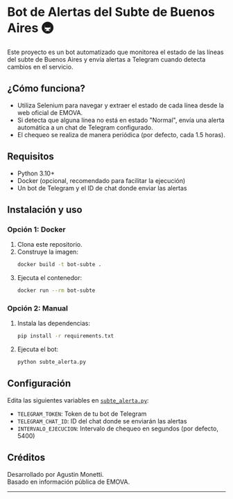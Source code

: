 # Bot de Alertas del Subte de Buenos Aires 🚇

Este proyecto es un bot automatizado que monitorea el estado de las líneas del subte de Buenos Aires y envía alertas a Telegram cuando detecta cambios en el servicio.

## ¿Cómo funciona?

- Utiliza Selenium para navegar y extraer el estado de cada línea desde la web oficial de EMOVA.
- Si detecta que alguna línea no está en estado "Normal", envía una alerta automática a un chat de Telegram configurado.
- El chequeo se realiza de manera periódica (por defecto, cada 1.5 horas).

## Requisitos

- Python 3.10+
- Docker (opcional, recomendado para facilitar la ejecución)
- Un bot de Telegram y el ID de chat donde enviar las alertas

## Instalación y uso

### Opción 1: Docker

1. Clona este repositorio.
2. Construye la imagen:
   ```sh
   docker build -t bot-subte .
   ```
3. Ejecuta el contenedor:
   ```sh
   docker run --rm bot-subte
   ```

### Opción 2: Manual

1. Instala las dependencias:
   ```sh
   pip install -r requirements.txt
   ```
2. Ejecuta el bot:
   ```sh
   python subte_alerta.py
   ```

## Configuración

Edita las siguientes variables en [`subte_alerta.py`](Bot-Subte/subte_alerta.py):

- `TELEGRAM_TOKEN`: Token de tu bot de Telegram
- `TELEGRAM_CHAT_ID`: ID del chat donde se enviarán las alertas
- `INTERVALO_EJECUCION`: Intervalo de chequeo en segundos (por defecto, 5400)

## Créditos

Desarrollado por Agustin Monetti.  
Basado en información pública de EMOVA.

---
